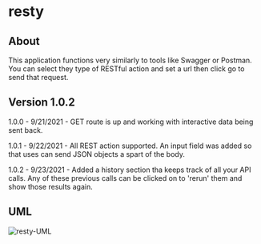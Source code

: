 # resty

## About

This application functions very similarly to tools like Swagger or Postman. You can select they type of RESTful action and set a url then click go to send that request. 

## Version 1.0.2

1.0.0 - 9/21/2021 - GET route is up and working with interactive data being sent back. 

1.0.1 - 9/22/2021 - All REST action supported. An input field was added so that uses can send JSON objects a spart of the body.

1.0.2 - 9/23/2021 - Added a history section tha keeps track of all your API calls. Any of these previous calls can be clicked on to 'rerun' them and show those results again.

## UML
![resty-UML](https://user-images.githubusercontent.com/81482156/134087733-85aac14f-1583-4465-be8d-0a21fd531ce1.png)
